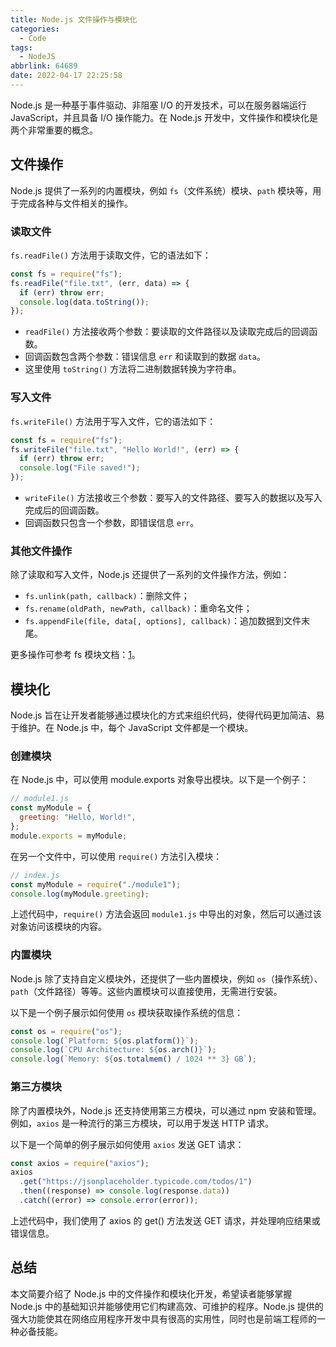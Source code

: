 ```yaml
---
title: Node.js 文件操作与模块化
categories:
  - Code
tags:
  - NodeJS
abbrlink: 64689
date: 2022-04-17 22:25:58
---
```


Node.js 是一种基于事件驱动、非阻塞 I/O 的开发技术，可以在服务器端运行 JavaScript，并且具备 I/O 操作能力。在 Node.js 开发中，文件操作和模块化是两个非常重要的概念。

## 文件操作

Node.js 提供了一系列的内置模块，例如 `fs`（文件系统）模块、`path` 模块等，用于完成各种与文件相关的操作。

### 读取文件

`fs.readFile()` 方法用于读取文件，它的语法如下：

```js
const fs = require("fs");
fs.readFile("file.txt", (err, data) => {
  if (err) throw err;
  console.log(data.toString());
});
```

- `readFile()` 方法接收两个参数：要读取的文件路径以及读取完成后的回调函数。
- 回调函数包含两个参数：错误信息 `err` 和读取到的数据 `data`。
- 这里使用 `toString()` 方法将二进制数据转换为字符串。

### 写入文件

`fs.writeFile()` 方法用于写入文件，它的语法如下：

```js
const fs = require("fs");
fs.writeFile("file.txt", "Hello World!", (err) => {
  if (err) throw err;
  console.log("File saved!");
});
```

- `writeFile()` 方法接收三个参数：要写入的文件路径、要写入的数据以及写入完成后的回调函数。
- 回调函数只包含一个参数，即错误信息 `err`。

### 其他文件操作

除了读取和写入文件，Node.js 还提供了一系列的文件操作方法，例如：

- `fs.unlink(path, callback)`：删除文件；
- `fs.rename(oldPath, newPath, callback)`：重命名文件；
- `fs.appendFile(file, data[, options], callback)`：追加数据到文件末尾。

更多操作可参考 fs 模块文档：[1](https://nodejs.org/dist/latest-v14.x/docs/api/fs.html)。

## 模块化

Node.js 旨在让开发者能够通过模块化的方式来组织代码，使得代码更加简洁、易于维护。在 Node.js 中，每个 JavaScript 文件都是一个模块。

### 创建模块

在 Node.js 中，可以使用 module.exports 对象导出模块。以下是一个例子：

```js
// module1.js
const myModule = {
  greeting: "Hello, World!",
};
module.exports = myModule;
```

在另一个文件中，可以使用 `require()` 方法引入模块：

```js
// index.js
const myModule = require("./module1");
console.log(myModule.greeting);
```

上述代码中，`require()` 方法会返回 `module1.js` 中导出的对象，然后可以通过该对象访问该模块的内容。

### 内置模块

Node.js 除了支持自定义模块外，还提供了一些内置模块，例如 `os`（操作系统）、`path`（文件路径）等等。这些内置模块可以直接使用，无需进行安装。

以下是一个例子展示如何使用 `os` 模块获取操作系统的信息：

```js
const os = require("os");
console.log(`Platform: ${os.platform()}`);
console.log(`CPU Architecture: ${os.arch()}`);
console.log(`Memory: ${os.totalmem() / 1024 ** 3} GB`);
```

### 第三方模块

除了内置模块外，Node.js 还支持使用第三方模块，可以通过 npm 安装和管理。例如，`axios` 是一种流行的第三方模块，可以用于发送 HTTP 请求。

以下是一个简单的例子展示如何使用 `axios` 发送 GET 请求：

```js
const axios = require("axios");
axios
  .get("https://jsonplaceholder.typicode.com/todos/1")
  .then((response) => console.log(response.data))
  .catch((error) => console.error(error));
```

上述代码中，我们使用了 axios 的 get() 方法发送 GET 请求，并处理响应结果或错误信息。

## 总结

本文简要介绍了 Node.js 中的文件操作和模块化开发，希望读者能够掌握 Node.js 中的基础知识并能够使用它们构建高效、可维护的程序。Node.js 提供的强大功能使其在网络应用程序开发中具有很高的实用性，同时也是前端工程师的一种必备技能。
